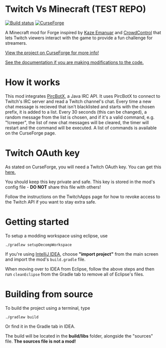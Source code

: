 # Twitch Vs Minecraft (TEST REPO)
[![Build status](https://ci.appveyor.com/api/projects/status/9b887bfebvnuvixy?svg=true)](https://ci.appveyor.com/project/iCrazyBlaze/twitchvsminecraft)
[![CurseForge](http://cf.way2muchnoise.eu/full_twitch-vs-minecraft_downloads.svg)](https://www.curseforge.com/minecraft/mc-mods/twitch-vs-minecraft)

A Minecraft mod for Forge inspired by [Kaze Emanuar](https://www.youtube.com/channel/UCuvSqzfO_LV_QzHdmEj84SQ) and [CrowdControl](https://crowdcontrol.live) that lets Twitch viewers interact with the game to provide a fun challenge for streamers.

[View the project on CurseForge for more info!](https://www.curseforge.com/minecraft/mc-mods/twitch-vs-minecraft)

[See the documentation if you are making modifications to the code.](https://icrazyblaze.github.io/TwitchVsMinecraft/)

# How it works
This mod integrates [PircBotX](https://github.com/pircbotx/pircbotx), a Java IRC API. It uses PircBotX to connect to Twitch's IRC server and read a Twitch channel's chat. Every time a new chat message is recieved that isn't blacklisted and starts with the chosen prefix, it is added to a list. Every 30 seconds (this can be changed), a random message from the list is chosen, and if it's a valid command, e.g. "!creeper", the list of new chat messages will be cleared, the timer will restart and the command will be executed. A list of commands is available on the CurseForge page.

# Twitch OAuth key
As stated on CurseForge, you will need a Twitch OAuth key. You can get this [here.](https://twitchapps.com/tmi)

You should keep this key private and safe. This key is stored in the mod's config file - **DO NOT** share this file with others!

Follow the instructions on the TwitchApps page for how to revoke access to the Twitch API if you want to stay extra safe.

# Getting started
To setup a modding workspace using eclipse, use
```
./gradlew setupDecompWorkspace
```

If you're using [IntelliJ IDEA](https://www.jetbrains.com/idea/), choose **"import project"** from the main screen and import the mod's `build.gradle` file.

When moving over to IDEA from Eclipse, follow the above steps and then run `cleanEclipse` from the Gradle tab to remove all of Eclipse's files.

# Building from source
To build the project using a terminal, type
```
./gradlew build
```
Or find it in the Gradle tab in IDEA.

The build will be located in the **build/libs** folder, alongside the "sources" file. **The sources file is not a mod!**
